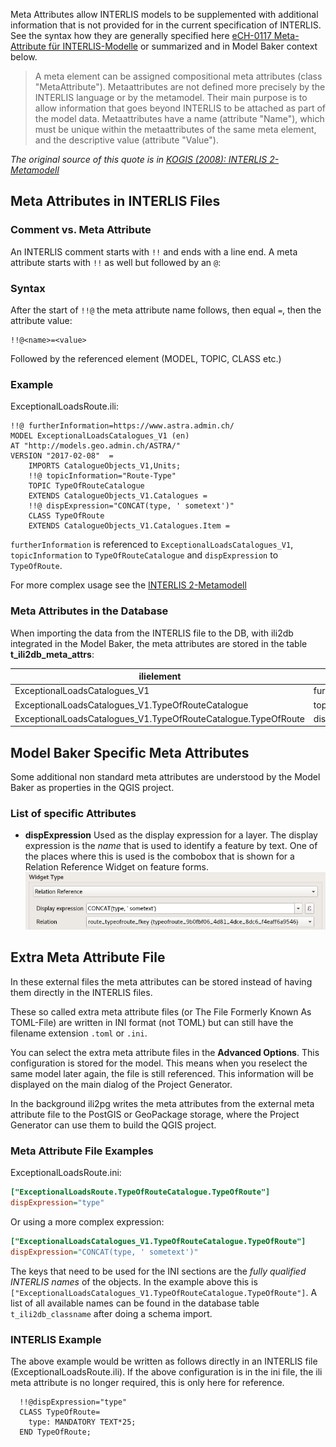 Meta Attributes allow INTERLIS models to be supplemented with additional information that is not provided for in the current specification of INTERLIS. See the syntax how they are generally specified here [eCH-0117 Meta-Attribute für INTERLIS-Modelle](https://ech.ch/de/ech/ech-0117/1.0) or summarized and in Model Baker context below.

> A meta element can be assigned compositional meta attributes (class "MetaAttribute"). Metaattributes are not defined more precisely by the INTERLIS language or by the metamodel. Their main purpose is to allow information that goes beyond INTERLIS to be attached as part of the model data. Metaattributes have a name (attribute "Name"), which must be unique within the metaattributes of the same meta element, and the descriptive value (attribute "Value").

*The original source of this quote is in [KOGIS (2008): INTERLIS 2-Metamodell](https://www.interlis.ch/download/interlis2/ili23-metamodel_2008-08-29_d.pdf)*

## Meta Attributes in INTERLIS Files

### Comment vs. Meta Attribute

An INTERLIS comment starts with `!!` and ends with a line end. A meta attribute starts with `!!` as well but followed by an `@`:

### Syntax

After the start of `!!@` the meta attribute name follows, then equal `=`, then the attribute value:

```
!!@<name>=<value>
```
Followed by the referenced element (MODEL, TOPIC, CLASS etc.)

### Example

ExceptionalLoadsRoute.ili:
```
!!@ furtherInformation=https://www.astra.admin.ch/
MODEL ExceptionalLoadsCatalogues_V1 (en)
AT "http://models.geo.admin.ch/ASTRA/"
VERSION "2017-02-08"  =
    IMPORTS CatalogueObjects_V1,Units;
    !!@ topicInformation="Route-Type"
    TOPIC TypeOfRouteCatalogue
    EXTENDS CatalogueObjects_V1.Catalogues =
    !!@ dispExpression="CONCAT(type, ' sometext')"
    CLASS TypeOfRoute
    EXTENDS CatalogueObjects_V1.Catalogues.Item =
```

`furtherInformation` is referenced to `ExceptionalLoadsCatalogues_V1`, `topicInformation` to `TypeOfRouteCatalogue` and `dispExpression` to `TypeOfRoute`.

For more complex usage see the [INTERLIS 2-Metamodell](https://www.interlis.ch/download/interlis2/ili23-metamodel_2008-08-29_d.pdf)

### Meta Attributes in the Database

When importing the data from the INTERLIS file to the DB, with ili2db integrated in the Model Baker, the meta attributes are stored in the table **t_ili2db_meta_attrs**:

| ilielement                                                     | attr_name          | attr_value                  |
|----------------------------------------------------------------|--------------------|-----------------------------|
| ExceptionalLoadsCatalogues_V1                                  | furtherInformation | https://www.astra.admin.ch/ |
| ExceptionalLoadsCatalogues_V1.TypeOfRouteCatalogue             | topicInformation   | Route-Type                  |
| ExceptionalLoadsCatalogues_V1.TypeOfRouteCatalogue.TypeOfRoute | dispExpression     | CONCAT(type, ' sometext')   |

## Model Baker Specific Meta Attributes

Some additional non standard meta attributes are understood by the Model Baker as properties in the QGIS project.

### List of specific Attributes

- **dispExpression**
Used as the display expression for a layer. The display expression is the *name* that is used to identify a feature by text. One of the places where this is used is the combobox that is shown for a Relation Reference Widget on feature forms. ![relation reference](../assets/meta_attributes_relation_reference.png)


## Extra Meta Attribute File

In these external files the meta attributes can be stored instead of having them directly in the INTERLIS files.

These so called extra meta attribute files (or The File Formerly Known As TOML-File) are written in INI format (not TOML) but can still have the filename extension `.toml` or `.ini`.

You can select the extra meta attribute files in the **Advanced Options**. This configuration is stored for the model. This means when you reselect the same model later again, the file is still referenced. This information will be displayed on the main dialog of the Project Generator.

In the background ili2pg writes the meta attributes from the external meta attribute file to the PostGIS or GeoPackage storage, where the Project Generator can use them to build the QGIS project.


### Meta Attribute File Examples

ExceptionalLoadsRoute.ini:

```ini
["ExceptionalLoadsRoute.TypeOfRouteCatalogue.TypeOfRoute"]
dispExpression="type"
```
Or using a more complex expression:
```ini
["ExceptionalLoadsCatalogues_V1.TypeOfRouteCatalogue.TypeOfRoute"]
dispExpression="CONCAT(type, ' sometext')"
```

The keys that need to be used for the INI sections are the *fully qualified INTERLIS names* of the objects. In the example above this is `["ExceptionalLoadsCatalogues_V1.TypeOfRouteCatalogue.TypeOfRoute"]`. A list of all available names can be found in the database table `t_ili2db_classname` after doing a schema import.

### INTERLIS Example

The above example would be written as follows directly in an INTERLIS file (ExceptionalLoadsRoute.ili). If the above configuration is in the ini file, the ili meta attribute is no longer required, this is only here for reference.
```
  !!@dispExpression="type"
  CLASS TypeOfRoute=
    type: MANDATORY TEXT*25;
  END TypeOfRoute;
```
